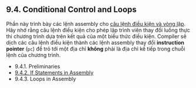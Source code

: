 ## 9.4. Conditional Control and Loops  

Phần này trình bày các lệnh assembly cho [câu lệnh điều kiện và vòng lặp](../C1-C_intro/conditionals.html#_conditionals_and_loops).  
Hãy nhớ rằng câu lệnh điều kiện cho phép lập trình viên thay đổi luồng thực thi chương trình dựa trên kết quả của một biểu thức điều kiện. Compiler sẽ dịch các câu lệnh điều kiện thành các lệnh assembly thay đổi **instruction pointer** (`pc`) để trỏ tới một địa chỉ **không** phải là địa chỉ kế tiếp trong chuỗi lệnh của chương trình.

- 9.4.1. Preliminaries  
- [9.4.2. If Statements in Assembly](if_statements.md)  
- 9.4.3. Loops in Assembly  
